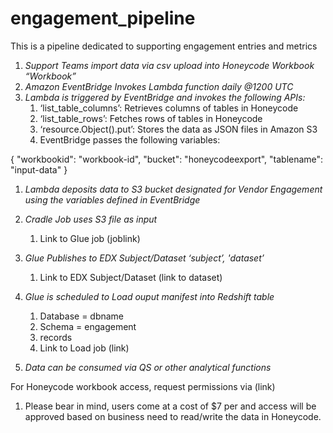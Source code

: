 # engagement_pipeline
This is a pipeline dedicated to supporting engagement entries and metrics


1. *Support Teams import data via csv upload into Honeycode Workbook “Workbook”*
2. *Amazon EventBridge Invokes Lambda function daily @1200 UTC*
3. *Lambda is triggered by EventBridge and invokes the following APIs:*
    1. ‘list_table_columns’: Retrieves columns of tables in Honeycode
    2. ‘list_table_rows’: Fetches rows of tables in Honeycode
    3. ‘resource.Object().put’: Stores the data as JSON files in Amazon S3
    4. EventBridge passes the following variables:

{
  "workbookid": "workbook-id",
  "bucket": "honeycodeexport",
  "tablename": "input-data"
}

1. *Lambda deposits data to S3 bucket designated for Vendor Engagement using the variables defined in EventBridge*

3. *Cradle Job uses S3 file as input*
    1. Link to Glue job (joblink)
 
3. *Glue Publishes to EDX Subject/Dataset ‘subject’, 'dataset’*
    1. Link to EDX Subject/Dataset (link to dataset)
    
4. *Glue is scheduled to Load ouput manifest into Redshift table*
    1. Database = dbname
    2. Schema = engagement
    3. records
    4. Link to Load job (link)
    
5. *Data can be consumed via QS or other analytical functions*


For Honeycode workbook access, request permissions via (link)

1. Please bear in mind, users come at a cost of $7 per and access will be approved based on business need to read/write the data in Honeycode.

